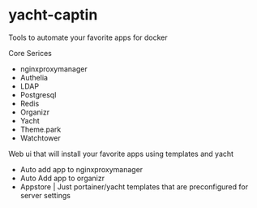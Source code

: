 # yacht-captin
Tools to automate your favorite apps for docker

Core Serices
- nginxproxymanager
- Authelia
- LDAP
- Postgresql
- Redis
- Organizr
- Yacht
- Theme.park
- Watchtower

Web ui that will install your favorite apps using templates and yacht
- Auto add app to nginxproxymanager
- Auto Add app to organizr
- Appstore | Just portainer/yacht templates that are preconfigured for server settings
